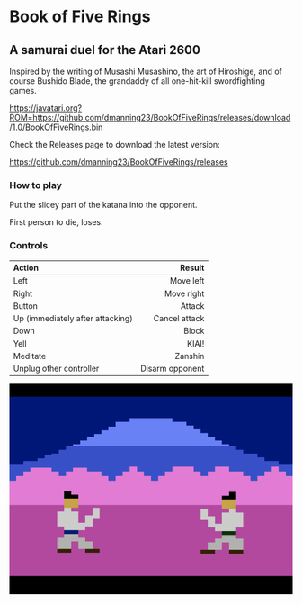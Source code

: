 # Book of Five Rings
## A samurai duel for the Atari 2600
Inspired by the writing of Musashi Musashino, the art of Hiroshige, and of course Bushido Blade, the grandaddy of all one-hit-kill swordfighting games.



https://javatari.org?ROM=https://github.com/dmanning23/BookOfFiveRings/releases/download/1.0/BookOfFiveRings.bin

Check the Releases page to download the latest version:

https://github.com/dmanning23/BookOfFiveRings/releases

### How to play

Put the slicey part of the katana into the opponent. 

First person to die, loses.

### Controls

| Action        | Result  |
|:------------- | -----:|
| Left      | Move left |
| Right      | Move right |
| Button | Attack |
| Up (immediately after attacking)| Cancel attack |
| Down | Block |
| Yell | KIAI! |
| Meditate | Zanshin |
| Unplug other controller | Disarm opponent |

[![Play Book of Five Rings in your browser](Screenshot.png)](https://javatari.org?ROM=https://github.com/dmanning23/BookOfFiveRings/releases/download/1.0/BookOfFiveRings.bin)
